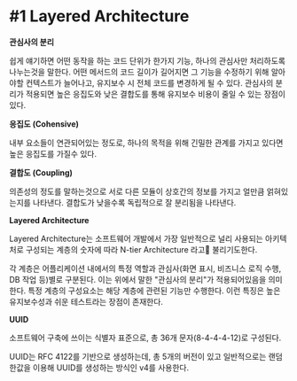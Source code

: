 # #1 Layered Architecture

**관심사의 분리**

쉽게 얘기하면 어떤 동작을 하는 코드 단위가 한가지 기능, 하나의 관심사만 처리하도록 나누는것을 말한다. 어떤 메서드의 코드 길이가 길어지면 그 기능을 수정하기 위해 알아야할 컨텍스트가 늘어나고, 유지보수 시 전체 코드를 변경하게 될 수 있다. 관심사의 분리가 적용되면 높은 응집도와 낮은 결합도를 통해 유지보수 비용이 줄일 수 있는 장점이 있다.



**응집도 (Cohensive)**

내부 요소들이 연관되어있는 정도로, 하나의 목적을 위해 긴밀한 관계를 가지고 있다면 높은 응집도를 가질수 있다.



**결합도 (Coupling)**

의존성의 정도를 말하는것으로 서로 다른 모듈이 상호간의 정보를 가지고 얼만큼 얽혀있는지를 나타낸다. 결합도가 낮을수록 독립적으로 잘 분리됨을 나타낸다.



**Layered Architecture**

Layered Architecture는 소프트웨어 개발에서 가장 일반적으로 널리 사용되는 아키텍처로 구성되는 계층의 숫자에 따라 N-tier Architecture 라고 불리기도한다.

각 계층은 어플리케이션 내에서의 특정 역할과 관심사(화면 표시, 비즈니스 로직 수행, DB 작업 등)별로 구분된다. 이는 위에서 말한 "관심사의 분리"가 적용되어있음을 의미한다. 특정 계층의 구성요소는 해당 계층에 관련된 기능만 수행한다. 이런 특징은 높은 유지보수성과 쉬운 테스트라는 장점이 존재한다.



**UUID**

소프트웨어 구축에 쓰이는 식별자 표준으로, 총 36개 문자(8-4-4-4-12)로 구성된다.&#x20;

UUID는 RFC 4122를 기반으로 생성하는데, 총 5개의 버전이 있고 일반적으로는 랜덤한값을 이용해 UUID를 생성하는 방식인 v4를 사용한다.

